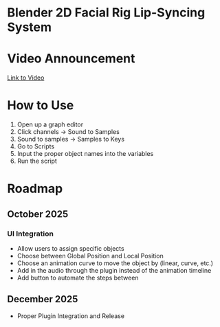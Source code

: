 # Blender 2D Facial Rig Lip-Syncing System

# Video Announcement
[Link to Video](https://youtu.be/NkJSUJaBUz4)

# How to Use
1. Open up a graph editor
2. Click channels -> Sound to Samples
3. Sound to samples -> Samples to Keys
4. Go to Scripts
5. Input the proper object names into the variables
6. Run the script

# Roadmap
## October 2025
### UI Integration
- Allow users to assign specific objects
- Choose between Global Position and Local Position
- Choose an animation curve to move the object by (linear, curve, etc.)
- Add in the audio through the plugin instead of the animation timeline
- Add button to automate the steps between 

## December 2025
- Proper Plugin Integration and Release